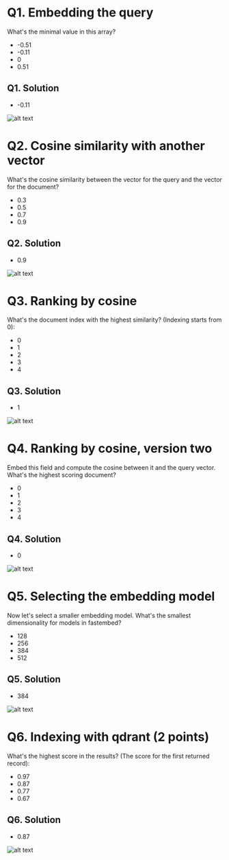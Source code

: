 # Q1. Embedding the query

What's the minimal value in this array?

* -0.51
* -0.11
* 0
* 0.51

## Q1. Solution

* -0.11

![alt text](image.png)

# Q2. Cosine similarity with another vector

What's the cosine similarity between the vector for the query and the vector for the document?

* 0.3
* 0.5
* 0.7
* 0.9

## Q2. Solution

* 0.9

![alt text](image-1.png)

# Q3. Ranking by cosine

What's the document index with the highest similarity? (Indexing starts from 0):

* 0
* 1
* 2
* 3
* 4

## Q3. Solution

* 1

![alt text](image-2.png)


# Q4. Ranking by cosine, version two

Embed this field and compute the cosine between it and the query vector. What's the highest scoring document?

* 0
* 1
* 2
* 3
* 4

## Q4. Solution

* 0

![alt text](image-3.png)

# Q5. Selecting the embedding model

Now let's select a smaller embedding model. What's the smallest dimensionality for models in fastembed?

* 128
* 256
* 384
* 512

## Q5. Solution

* 384

![alt text](image-4.png)

# Q6. Indexing with qdrant (2 points)

What's the highest score in the results? (The score for the first returned record):

* 0.97
* 0.87
* 0.77
* 0.67

## Q6. Solution 

* 0.87

![alt text](image-5.png)